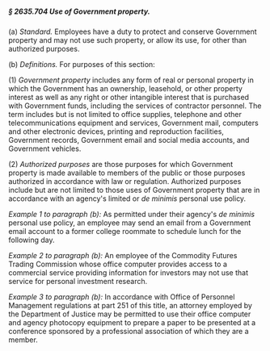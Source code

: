 ##### § 2635.704 Use of Government property. #####

(a) *Standard.* Employees have a duty to protect and conserve Government property and may not use such property, or allow its use, for other than authorized purposes.

(b) *Definitions.* For purposes of this section:

(1) *Government property* includes any form of real or personal property in which the Government has an ownership, leasehold, or other property interest as well as any right or other intangible interest that is purchased with Government funds, including the services of contractor personnel. The term includes but is not limited to office supplies, telephone and other telecommunications equipment and services, Government mail, computers and other electronic devices, printing and reproduction facilities, Government records, Government email and social media accounts, and Government vehicles.

(2) *Authorized purposes* are those purposes for which Government property is made available to members of the public or those purposes authorized in accordance with law or regulation. Authorized purposes include but are not limited to those uses of Government property that are in accordance with an agency's limited or *de minimis* personal use policy.

*Example 1 to paragraph (b):* As permitted under their agency's *de minimis* personal use policy, an employee may send an email from a Government email account to a former college roommate to schedule lunch for the following day.

*Example 2 to paragraph (b):* An employee of the Commodity Futures Trading Commission whose office computer provides access to a commercial service providing information for investors may not use that service for personal investment research.

*Example 3 to paragraph (b):* In accordance with Office of Personnel Management regulations at part 251 of this title, an attorney employed by the Department of Justice may be permitted to use their office computer and agency photocopy equipment to prepare a paper to be presented at a conference sponsored by a professional association of which they are a member.